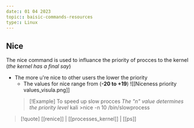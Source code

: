 ```yaml
---
date:: 01 04 2023
topic:: baisic-commands-resources
type:: Linux
---
```

## Nice 
The nice command is used to influance the priority of procces to the kernel 
(*the kernel has a final say*)
- The more u're nice to other users the lower the priority
	- The values for nice range from (**-20 to +19**)
		![[Niceness priority values_visula.png]]
  >[!Example] To speed up slow procces
  >*The "n" value determines the priority level*
  >kali >nice -n 10 /bin/slowprocess

>[!quote] [[renice]] | [[processes_kernel]] | [[ps]] 